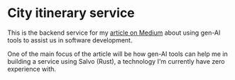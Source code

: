 # City itinerary service

This is the backend service for my [article on Medium](https://arie-m-prasetyo.medium.com/smart-rusty-and-low-part-1-39804b1e68b9) about using gen-AI tools to assist us in software development.

One of the main focus of the article will be how gen-AI tools can help me in building a service using Salvo (Rust), a technology I'm currently have zero experience with.